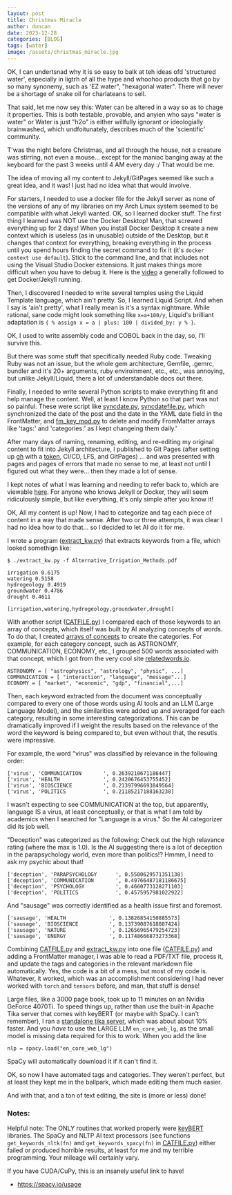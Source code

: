 ```yaml
---
layout: post
title: Christmas Miracle
author: duncan
date: 2023-12-28
categories: [BLOG]
tags: [water]
image: /assets/christmas_miracle.jpg
---
```

OK, I can undertsnad why it is so easy to balk at teh ideas ofd 'structured water', especially in ligtrh of all the hype and whoohoo products that go by so many synonemy, such as 'EZ water", "hexagonal water".  There will never be a shortage of snake oil for charlateans to sell.  



That said, let me now sey this:  Water can be altered in a way so as to chage it properties.  This is both testable, provable, and anyien who says "water is water" or Water is just "h2o" is either willfully ignorant or ideologially brainwashed, which undfoitunately, describes much of the 'scientific' community.

T'was the night before Christmas, and all through the house, not a creature was stirring, not even a mouse... except for the maniac banging away at the keyboard for the past 3 weeks until 4 AM every day :/  That would be me. 

The idea of moving all my content to Jekyll/GitPages seemed like such a great idea, and it was! I just had no idea what that would involve.

For starters, I needed to use a docker file for the Jekyll server as none of the versions of any of my libraries on my Arch Linux system seemed to be compatible with what Jekyll wanted. OK, so I learned docker stuff.  The first thing I learned was NOT use the Docker Desktop! Man, that screwed everything up for 2 days!  When you install Docker Desktop it create a new context which is useless (as in unusable) outside of the Desktop, but it changes that context for everything, breaking everything in the process until you spend hours finding the secret command to fix it (it's `docker context use default`).  Stick to the command line, and that includes not using the Visual Studio Docker extensions.  It just makes things more difficult when you have to debug it.  Here is the [video](https://www.youtube.com/watch?v=zijOXpZzdvs) a generally followed to get Docker/Jekyll running.

Then, I discovered I needed to write several temples using the Liquid Template language, which ain't pretty. So, I learned Liquid Script. And when I say is 'ain't pretty', what I really mean is it's a syntax nightmare.  While rational, sane code might look something like `x=a+100/y`, Liquid's brilliant adaptation is `{ % assign x = a | plus: 100 | divided_by: y % }`.  

OK, I used to write assembly code and COBOL back in the day, so, I'll survive this.

But there was some stuff that specifically needed Ruby code.  Tweaking Ruby was not an issue, but the whole gem architecture, Gemfile, .gemrc, bundler and it's 20+ arguments, ruby enviroinment, etc., etc., was annoying, but unlike Jekyll/Liquid, there a lot of understandable docs out there.

Finally, I needed to write several Python scripts to make everything fit and help manage the content. Well, at least I know Python so that part was not so painful. These were script like [syncdate.py](https://github.com/tholonia/tholonia.github.io/blob/main/syncdate.py), [syncdatefile.py](https://github.com/tholonia/tholonia.github.io/blob/main/syncdatefile.py), which synchronized the date of the post and the date in the YAML date field in the FrontMatter, and [fm_key_mod.py](https://github.com/tholonia/tholonia.github.io/blob/main/fm_key_mod.py) to delete and modify FromMatter arrays like 'tags:' and 'categories:' as I kept changeing them daily.'

After many days of naming, renaming, editing, and re-editing my original content to fit into Jekyll architecture, I published to Git Pages (after setting up [gh](https://github.com/cli/cli) with a [token](https://cli.github.com/manual/gh_auth_login), CI/CD, LFS, and GitPages) ... and was presented with pages and pages of errors that made no sense to me, at least not until I figured out what they were... then they made a lot of sense.

I kept notes of what I was learning and needing to refer back to, which are viewable [here](/NOTES.md). For anyone who knows Jekyll or Docker, they will seem ridiculously simple, but like everything, it's only simple after you know it!

OK, All my content is up! Now, I had to categorize and tag each piece of content in a way that made sense. After two or three attempts, it was clear I had no idea how to do that... so I decided to let AI do it for me.

I wrote a program ([extract_kw.py](https://github.com/tholonia/tholonia.github.io/blob/main/extract_kw.py)) that extracts keywords from a file, which looked somethign like:

```
$ ./extract_kw.py -f Alternative_Irrigation_Methods.pdf 

irrigation 0.6175
watering 0.5158
hydrogeology 0.4919
groundwater 0.4786
drought 0.4611

[irrigation,watering,hydrogeology,groundwater,drought]
```

With another script ([CATFILE.py](https://github.com/tholonia/tholonia.github.io/blob/main/CATFILE.py)) I compared each of those keywords to an array of concepts, which itself was built by AI analyzing concepts of words. To do that, I created [arrays of concepts](https://github.com/tholonia/tholonia.github.io/blob/main/taxonomy2.toml) to create the categories. For example, for each category concept, such as ASTRONOMY, COMMUNICATION, ECONOMY, etc., I grouped 500 words associated with that concept, which I got from the very cool site [relatedwords.io](https://relatedwords.io/).

```
ASTRONOMY = [ "astrophysics", "astrology", "physic", ...]
COMMUNICATION = [ "interaction", "language", "message"...]
ECONOMY = [ "market", "economic", "gdp", "financial",...]
```
Then,  each keyword extracted from the document was conceptually compared to every one of those words using AI tools and an LLM (Large Language Model), and the similarities were added up and averaged for each category, resulting in some interesting categorizations.  This can be dramatically improved if I weight the results based on the relevance of the word the keyword is being compared to, but even without that, the resutls were impressive.

For example, the word "virus" was classified by relevance in the following order:

```
['virus', 'COMMUNICATION       ', 0.2639210671186447]
['virus', 'HEALTH              ', 0.2420676453755452]
['virus', 'BIOSCIENCE          ', 0.21397996693849564]
['virus', 'POLITICS            ', 0.21185217188163238]

```

I wasn't expecting to see COMMUNICATION at the top, but apparently, language IS a virus, at least conceptually, or that is what I am told by academics when I searched for "Language is a virus."  So the AI categorizer did its job well.

"Deception" was categorized as the following:  Check out the high relavance rating (where the max is 1.0).  Is the AI suggesting there is a lot of deception in the parapsychology world, even more than politics!? Hmmm, I need to ask my psychic about that!

```
['deception', 'PARAPSYCHOLOGY      ', 0.5500629571351138]
['deception', 'COMMUNICATION       ', 0.49766487181186675]
['deception', 'PSYCHOLOGY          ', 0.4660773128271103]
['deception', 'POLITICS            ', 0.4575957981022922]

```
And "sausage" was correctly identified as a health issue first and foremost.

```
['sausage', 'HEALTH              ', 0.13826854150885573]
['sausage', 'BIOSCIENCE          ', 0.13739087618887424]
['sausage', 'NATURE              ', 0.12656965479254723]
['sausage', 'ENERGY              ', 0.11748666873273368]

```

Combining [CATFILE.py](https://github.com/tholonia/tholonia.github.io/blob/main/CATFILE.py) and [extract_kw.py](https://github.com/tholonia/tholonia.github.io/blob/main/extract_kw.py) into one file ([CATFILE.py](https://github.com/tholonia/tholonia.github.io/blob/main/CATFILE.py)) and adding a FrontMatter manager, I was able to read a PDF/TXT file, process it, and update the tags and categories in the relevant markdown file automatically. Yes, the code is a bit of a mess, but most of my code is. Whatever, it worked, which was an accomplishment considering I had never worked with `torch` and `tensors` before, and man, that stuff is dense!  

Large files, like a 3000 page book, took up to 11 minutes on an Nvidia GeForce 4070Ti.  To speed things up, rather than use the built-in Apache Tika server that comes with keyBERT (or maybe with SpaCy. I can't remember), I ran a [standalone tika server](https://docs.netgen.io/projects/lds/en/latest/ubuntu/tika.html), which was about about 10% faster.  And you *have* to use the LARGE LLM `en_core_web_lg`, as the small model is missing data required for this to work.  When you add the line
```
nlp = spacy.load("en_core_web_lg")
```
SpaCy will automatically download it if it can't find it.

OK, so now I have automated tags and categories. They weren't perfect, but at least they kept me in the ballpark, which made editing them much easier. 

And with that, and a ton of text editing, the site is (more or less) done!

### Notes:

Helpful note: The ONLY routines that worked properly were [keyBERT](https://maartengr.github.io/KeyBERT/guides/quickstart.html) libraries. The SpaCy and  NLTP AI text processors (see functions `get_keywords_nltk(fn)` and  `get_keywords_spacy(fn)` in [CATFILE.py](https://github.com/tholonia/tholonia.github.io/blob/main/CATFILE.py)) either failed or produced horrible results, at least for me and my terrible programming. Your mileage will certainly vary.

If you have CUDA/CuPy, this is an insanely useful link to have!

- https://spacy.io/usage 

